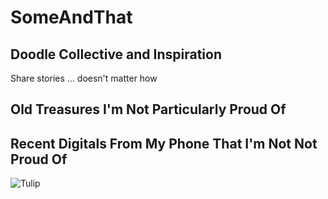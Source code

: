 # SomeAndThat
## Doodle Collective and Inspiration
Share stories ... doesn't matter how
## Old Treasures I'm Not Particularly Proud Of




## Recent Digitals From My Phone That I'm Not Not Proud Of
![Tulip](https://drive.google.com/file/d/1lnX-1mhv9ew7BNyNvBnGrvDt5ixiKY1g/view)
